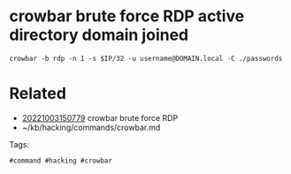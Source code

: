 # crowbar brute force RDP active directory domain joined
```
crowbar -b rdp -n 1 -s $IP/32 -u username@DOMAIN.local -C ./passwords
```

# Related

- [20221003150779](/zet/20221003150779/README.md) crowbar brute force RDP
- ~/kb/hacking/commands/crowbar.md

Tags:

    #command #hacking #crowbar 
